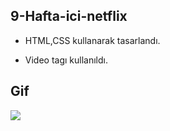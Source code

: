 ## 9-Hafta-ici-netflix

- HTML,CSS kullanarak tasarlandı.

- Video tagı kullanıldı.

## Gif

<img src="screen.gif" />

